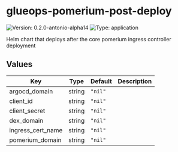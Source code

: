 # glueops-pomerium-post-deploy

![Version: 0.2.0-antonio-alpha14](https://img.shields.io/badge/Version-0.2.0--antonio--alpha14-informational?style=flat-square) ![Type: application](https://img.shields.io/badge/Type-application-informational?style=flat-square)

Helm chart that deploys after the core pomerium ingress controller deployment

## Values

| Key | Type | Default | Description |
|-----|------|---------|-------------|
| argocd_domain | string | `"nil"` |  |
| client_id | string | `"nil"` |  |
| client_secret | string | `"nil"` |  |
| dex_domain | string | `"nil"` |  |
| ingress_cert_name | string | `"nil"` |  |
| pomerium_domain | string | `"nil"` |  |
